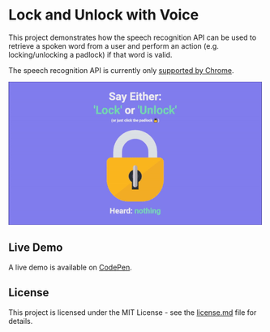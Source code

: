 # Lock and Unlock with Voice
This project demonstrates how the speech recognition API can be used to retrieve a spoken word from a user and perform an action (e.g. locking/unlocking a padlock) if that word is valid.

The speech recognition API is currently only [supported by Chrome](https://caniuse.com/#search=speech%20recognition).

![Lock and Unlock with Voice Demo](https://github.com/georgewpark/Lock-and-Unlock-with-Voice/blob/master/demo-gif.gif "Lock and Unlock with Voice Demo")

## Live Demo
A live demo is available on [CodePen](https://codepen.io/GeorgePark/pen/GBYqZv).

## License
This project is licensed under the MIT License - see the [license.md](license.md) file for details.